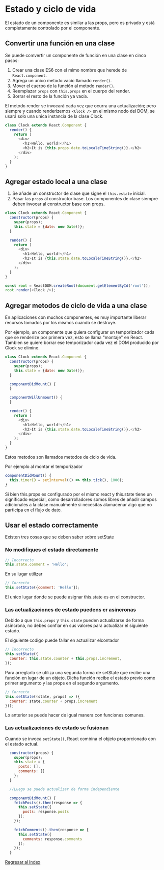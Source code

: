 # Estado y ciclo de vida

El estado de un componente es similar a las props, pero es privado y está completamente controlado por el componente.

## Convertir una función en una clase

Se puede comvertir un componente de función en una clase en cinco pasos:

1. Crear una clase ES6 con el mimo nombre que herede de `React.component`.
2. Agrega un unico metodo vacío llamado `render()`.
3. Mover el cuerpo de la función al metodo `render()`.
4. Reemplazar `props` con `this.props` en el cuerpo del render.
5. Borrar el resto de la función ya vacía.

El metodo render se invocará cada vez que ocurra una actualización; pero siempre y cuando renderizemos `<Clock />` en el mismo nodo del DOM, se usará solo una unica instancia de la clase Clock.

~~~js
class Clock extends React.Component {
  render() {
    return (
      <div>
        <h1>Hello, world!</h1>
        <h2>It is {this.props.date.toLocaleTimeString()}.</h2>
      </div>
    );
  }
}
~~~

## Agregar estado local a una clase

1. Se añade un constructor de clase que signe el `this.estate` inicial.
2. Pasar las `props` al constructor base. Los componentes de clase siempre deben invocar al constructor base con props.

~~~js
class Clock extends React.Component {
  constructor(props) {
    super(props);
    this.state = {date: new Date()};
  }

  render() {
    return (
      <div>
        <h1>Hello, world!</h1>
        <h2>It is {this.state.date.toLocaleTimeString()}.</h2>
      </div>
    );
  }
}

const root = ReactDOM.createRoot(document.getElementById('root'));
root.render(<Clock />);
~~~

## Agregar metodos de ciclo de vida a una clase

En aplicaciones con muchos componentes, es muy importante liberar recursos tomados por los mismos cuando se destruye.

Por ejemplo, un componente que quiera configurar un temporizador cada que se renderize por primera vez, esto se llama "montaje" en React.  
Tambien se quiere borrar ese temporizador cada vez el DOM producido por Clock se elimine.

~~~js
class Clock extends React.Component {
  constructor(props) {
    super(props);
    this.state = {date: new Date()};
  }

  componentDidMount() {
  }

  componentWillUnmount() {
  }

  render() {
    return (
      <div>
        <h1>Hello, world!</h1>
        <h2>It is {this.state.date.toLocaleTimeString()}.</h2>
      </div>
    );
  }
}
~~~

Estos metodos son llamados metodos de ciclo de vida.

Por ejemplo al montar el temporizador

~~~js
componentDidMount() {
  this.timerID = setInterval(() => this.tick(), 1000);
}
~~~

Si bien this.props es configurado por el mismo react y this.state tiene un significado especial, como desarrolladores somos libres de añadir campos adicionales a la clase manualmente si necesitas alamacenar algo que no participa en el flujo de dato.

## Usar el estado correctamente

Existen tres cosas que se deben saber sobre setState

### No modifiques el estado directamente

~~~js
// Incorrecto
this.state.comment = 'Hello';
~~~

En su lugar utilizar

~~~js
// Correcto
this.setState({comment: 'Hello'});
~~~

El unico lugar donde se puede asignar this.state es en el constructor.

### Las actualizaciones de estado puedens er asincronas

Debido a que `this.props` y `this.state` pueden actualizarse de forma asincrona, no debes confiar en sus valores para actualizar el siguiente estado.

El siguiente codigo puede fallar en actualizar elcontador

~~~js
// Incorrecto
this.setState({
  counter: this.state.counter + this.props.increment,
});
~~~

Para arreglarlo se utiliza una segunda forma de setState que recibe una función en lugar de un objeto. Dicha función recibe el estado previo como primer argumento y las props en el segundo argumento.

~~~js
// Correcto
this.setState((state, props) => ({
  counter: state.counter + props.increment
}));
~~~

Lo anterior se puede hacer de igual manera con funciones comunes.

### Las actualizaciones de estado se fusionan

Cuando se invoca `setState()`, React combina el objeto proporcionado con el estado actual.

~~~js
  constructor(props) {
    super(props);
    this.state = {
      posts: [],
      comments: []
    };
  }

  //Luego se puede actualizar de forma independiente

  componentDidMount() {
    fetchPosts().then(response => {
      this.setState({
        posts: response.posts
      });
    });

    fetchComments().then(response => {
      this.setState({
        comments: response.comments
      });
    });
  }
~~~

[Regresar al Index](../../README.md)
